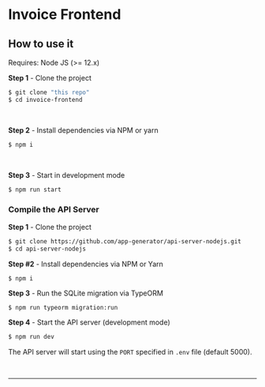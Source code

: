 # Invoice Frontend

## How to use it

Requires:
Node JS (>= 12.x)

**Step 1** - Clone the project

```bash
$ git clone "this repo"
$ cd invoice-frontend
```

<br >

**Step 2** - Install dependencies via NPM or yarn

```bash
$ npm i
```

<br />

**Step 3** - Start in development mode

```bash
$ npm run start 
```

### Compile the API Server

**Step 1** - Clone the project

```bash
$ git clone https://github.com/app-generator/api-server-nodejs.git
$ cd api-server-nodejs
```

**Step #2** - Install dependencies via NPM or Yarn

```bash
$ npm i
```

**Step 3** - Run the SQLite migration via TypeORM

```
$ npm run typeorm migration:run
```

**Step 4** - Start the API server (development mode)

```bash
$ npm run dev
```

The API server will start using the `PORT` specified in `.env` file (default 5000).

<br /> 

---

